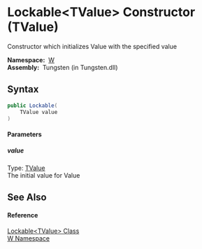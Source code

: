 Lockable&lt;TValue> Constructor (TValue)
========================================
  Constructor which initializes Value with the specified value

  **Namespace:**  [W][1]  
  **Assembly:**  Tungsten (in Tungsten.dll)

Syntax
------

```csharp
public Lockable(
	TValue value
)
```

#### Parameters

##### *value*
Type: [TValue][2]  
The initial value for Value


See Also
--------

#### Reference
[Lockable&lt;TValue> Class][2]  
[W Namespace][1]  

[1]: ../README.md
[2]: README.md
